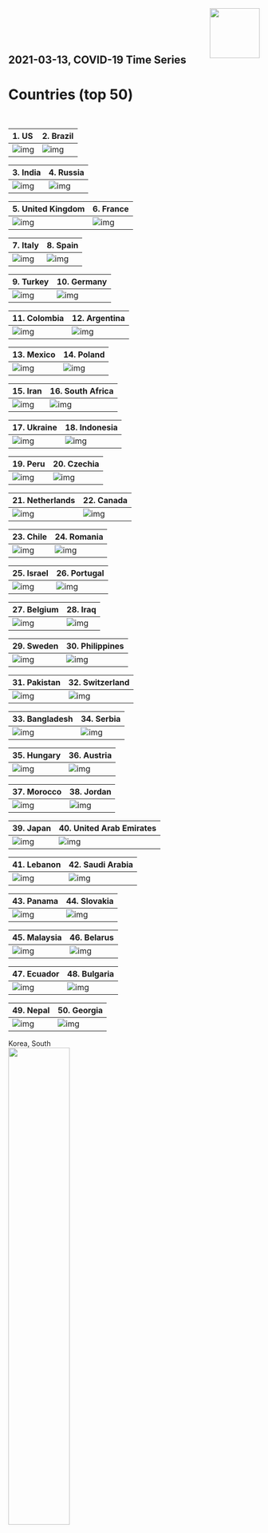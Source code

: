 <img align="right"  height="100" src="/doc/utsw-master-logo-cmyk+BI.png">

 <p>&nbsp;</p> 

 <p>&nbsp;</p> 

## 2021-03-13, COVID-19 Time Series
# Countries (top 50)


 <p>&nbsp;</p> 

|  1. US  |  2. Brazil  |  
|  :---   |   :---   |  
|  ![img](/output/countries_current/US_newCases.png)  |  ![img](/output/countries_current/Brazil_newCases.png)  |  

|  3. India  |  4. Russia  |  
|  :---   |   :---   |  
|  ![img](/output/countries_current/India_newCases.png)  |  ![img](/output/countries_current/Russia_newCases.png)  |  

|  5. United Kingdom  |  6. France  |  
|  :---   |   :---   |  
|  ![img](/output/countries_current/United Kingdom_newCases.png)  |  ![img](/output/countries_current/France_newCases.png)  |  

|  7. Italy  |  8. Spain  |  
|  :---   |   :---   |  
|  ![img](/output/countries_current/Italy_newCases.png)  |  ![img](/output/countries_current/Spain_newCases.png)  |  

|  9. Turkey  |  10. Germany  |  
|  :---   |   :---   |  
|  ![img](/output/countries_current/Turkey_newCases.png)  |  ![img](/output/countries_current/Germany_newCases.png)  |  

|  11. Colombia  |  12. Argentina  |  
|  :---   |   :---   |  
|  ![img](/output/countries_current/Colombia_newCases.png)  |  ![img](/output/countries_current/Argentina_newCases.png)  |  

|  13. Mexico  |  14. Poland  |  
|  :---   |   :---   |  
|  ![img](/output/countries_current/Mexico_newCases.png)  |  ![img](/output/countries_current/Poland_newCases.png)  |  

|  15. Iran  |  16. South Africa  |  
|  :---   |   :---   |  
|  ![img](/output/countries_current/Iran_newCases.png)  |  ![img](/output/countries_current/South Africa_newCases.png)  |  

|  17. Ukraine  |  18. Indonesia  |  
|  :---   |   :---   |  
|  ![img](/output/countries_current/Ukraine_newCases.png)  |  ![img](/output/countries_current/Indonesia_newCases.png)  |  

|  19. Peru  |  20. Czechia  |  
|  :---   |   :---   |  
|  ![img](/output/countries_current/Peru_newCases.png)  |  ![img](/output/countries_current/Czechia_newCases.png)  |  

|  21. Netherlands  |  22. Canada  |  
|  :---   |   :---   |  
|  ![img](/output/countries_current/Netherlands_newCases.png)  |  ![img](/output/countries_current/Canada_newCases.png)  |  

|  23. Chile  |  24. Romania  |  
|  :---   |   :---   |  
|  ![img](/output/countries_current/Chile_newCases.png)  |  ![img](/output/countries_current/Romania_newCases.png)  |  

|  25. Israel  |  26. Portugal  |  
|  :---   |   :---   |  
|  ![img](/output/countries_current/Israel_newCases.png)  |  ![img](/output/countries_current/Portugal_newCases.png)  |  

|  27. Belgium  |  28. Iraq  |  
|  :---   |   :---   |  
|  ![img](/output/countries_current/Belgium_newCases.png)  |  ![img](/output/countries_current/Iraq_newCases.png)  |  

|  29. Sweden  |  30. Philippines  |  
|  :---   |   :---   |  
|  ![img](/output/countries_current/Sweden_newCases.png)  |  ![img](/output/countries_current/Philippines_newCases.png)  |  

|  31. Pakistan  |  32. Switzerland  |  
|  :---   |   :---   |  
|  ![img](/output/countries_current/Pakistan_newCases.png)  |  ![img](/output/countries_current/Switzerland_newCases.png)  |  

|  33. Bangladesh  |  34. Serbia  |  
|  :---   |   :---   |  
|  ![img](/output/countries_current/Bangladesh_newCases.png)  |  ![img](/output/countries_current/Serbia_newCases.png)  |  

|  35. Hungary  |  36. Austria  |  
|  :---   |   :---   |  
|  ![img](/output/countries_current/Hungary_newCases.png)  |  ![img](/output/countries_current/Austria_newCases.png)  |  

|  37. Morocco  |  38. Jordan  |  
|  :---   |   :---   |  
|  ![img](/output/countries_current/Morocco_newCases.png)  |  ![img](/output/countries_current/Jordan_newCases.png)  |  

|  39. Japan  |  40. United Arab Emirates  |  
|  :---   |   :---   |  
|  ![img](/output/countries_current/Japan_newCases.png)  |  ![img](/output/countries_current/United Arab Emirates_newCases.png)  |  

|  41. Lebanon  |  42. Saudi Arabia  |  
|  :---   |   :---   |  
|  ![img](/output/countries_current/Lebanon_newCases.png)  |  ![img](/output/countries_current/Saudi Arabia_newCases.png)  |  

|  43. Panama  |  44. Slovakia  |  
|  :---   |   :---   |  
|  ![img](/output/countries_current/Panama_newCases.png)  |  ![img](/output/countries_current/Slovakia_newCases.png)  |  

|  45. Malaysia  |  46. Belarus  |  
|  :---   |   :---   |  
|  ![img](/output/countries_current/Malaysia_newCases.png)  |  ![img](/output/countries_current/Belarus_newCases.png)  |  

|  47. Ecuador  |  48. Bulgaria  |  
|  :---   |   :---   |  
|  ![img](/output/countries_current/Ecuador_newCases.png)  |  ![img](/output/countries_current/Bulgaria_newCases.png)  |  

|  49. Nepal  |  50. Georgia  |  
|  :---   |   :---   |  
|  ![img](/output/countries_current/Nepal_newCases.png)  |  ![img](/output/countries_current/Georgia_newCases.png)  |  

Korea, South  
<img src="/output/countries_current/Korea, South_newCases.png" width="49.5%"/>    

